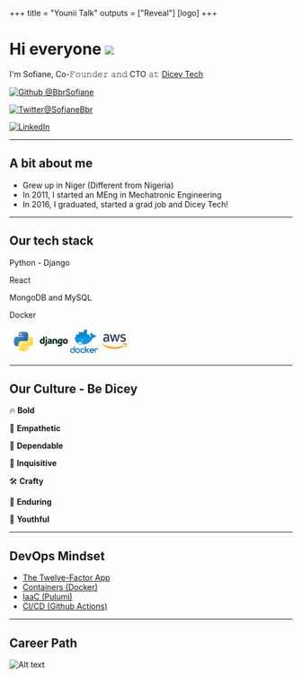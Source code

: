 +++
title = "Younii Talk"
outputs = ["Reveal"]
[logo]
+++

# Hi everyone <img src="https://raw.githubusercontent.com/iampavangandhi/iampavangandhi/master/gifs/Hi.gif" width="30px">

I'm Sofiane, Co-𝙵𝚘𝚞𝚗𝚍𝚎𝚛 𝚊𝚗𝚍 CTO 𝚊𝚝 [Dicey Tech](http://diceytech.co.uk/)

<p>
<a href="https://github.com/BbrSofiane" target="_blank"><img alt="Github" src="https://img.shields.io/badge/GitHub-%2312100E.svg?&style=for-the-badge&logo=Github&logoColor=white" /> @BbrSofiane</a>

<a href="https://twitter.com/SofianeBbr" target="_blank"><img alt="Twitter" src="https://img.shields.io/badge/twitter-%231DA1F2.svg?&style=for-the-badge&logo=twitter&logoColor=white" />@SofianeBbr</a>

<a href="https://www.linkedin.com/in/sofiane-bebert/" target="_blank"><img alt="LinkedIn" src="https://img.shields.io/badge/linkedin-%230077B5.svg?&style=for-the-badge&logo=linkedin&logoColor=white" /></a>

</p>

---

## A bit about me

- Grew up in Niger (Different from Nigeria)
- In 2011, I started an MEng in Mechatronic Engineering
- In 2016, I graduated, started a grad job and Dicey Tech!

---

## Our tech stack

Python - Django

React

MongoDB and MySQL

Docker

<p>
  <img height="50" src="https://raw.githubusercontent.com/github/explore/80688e429a7d4ef2fca1e82350fe8e3517d3494d/topics/python/python.png">
  <img height="50" src="https://raw.githubusercontent.com/github/explore/80688e429a7d4ef2fca1e82350fe8e3517d3494d/topics/django/django.png">
  <img height="50" src="https://raw.githubusercontent.com/github/explore/80688e429a7d4ef2fca1e82350fe8e3517d3494d/topics/docker/docker.png">
  <img height="50" src="https://raw.githubusercontent.com/github/explore/fbceb94436312b6dacde68d122a5b9c7d11f9524/topics/aws/aws.png">
</p>

---

## Our Culture - Be Dicey

🔥 **Bold**

🖤 **Empathetic**

🐳 **Dependable**

🔎 **Inquisitive**

🛠️ **Crafty**

🌵 **Enduring**

🦜 **Youthful**

---

## DevOps Mindset

- [The Twelve-Factor App](https://www.12factor.net/)
- [Containers (Docker)](https://www.pulumi.com/)
- [IaaC (Pulumi)](https://www.pulumi.com/)
- [CI/CD (Github Actions)](https://lab.github.com/githubtraining/github-actions:-continuous-integration)

---

## Career Path

![Alt text](notion://www.notion.so/image/https%3A%2F%2Fs3-us-west-2.amazonaws.com%2Fsecure.notion-static.com%2F20c92937-50df-4986-87be-74fd25a7eeee%2FUntitled.png?table=block&id=11297736-cb9a-4b77-b09f-0f6903a59296&width=3840&userId=137e7398-c2ae-45f2-94dc-074da31544e5&cache=v2 "a title")
